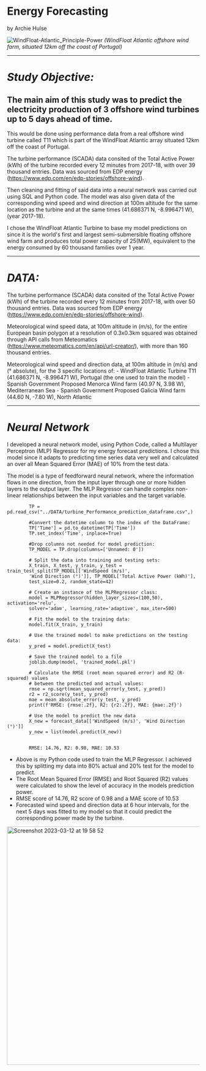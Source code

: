    # Energy Forecasting 
   by Archie Hulse

![WindFloat-Atlantic_Principle-Power](https://user-images.githubusercontent.com/122451494/225095974-8b68699d-b64a-4357-a24c-055f4eb79cd6.jpeg)
*(WindFloat Atlantic offshore wind farm, situated 12km off the coast of Portugal)*

---
# *Study Objective:*

The main aim of this study was to predict the electricity production of 3 offshore wind turbines up to 5 days ahead of time.
---
This would be done using performance data from a real offshore wind turbine called T11 which is part of the WindFloat Atlantic array situated 12km off the coast of Portugal.

The turbine performance (SCADA) data consited of the Total Active Power (kWh) of the turbine recorded every 12 minutes from 2017-18, with over 39 thousand entries. Data was sourced from EDP energy (https://www.edp.com/en/edp-stories/offshore-wind).

Then cleaning and fitting of said data into a neural network was carried out using SQL and Python code.
The model was also given data of the corresponding wind speed and wind direction at 100m altitude for the same location as the turbine and at the same times (41.686371 N, -8.996471 W), (year 2017-18).

I chose the WindFloat Atlantic Turbine to base my model predictions on since it is the world's first and largest semi-submersible floating offshore wind farm and produces total power capacity of 25(MW), equivalent to the energy consumed by 60 thousand families over 1 year.

---
# *DATA:*

The turbine performance (SCADA) data consited of the Total Active Power (kWh) of the turbine recorded every 12 minutes from 2017-18, with over 50 thousand entries. Data was sourced from EDP energy (https://www.edp.com/en/edp-stories/offshore-wind).

Meteorological wind speed data, at 100m altitude in (m/s), for the entire European basin polygon at a resolution of 0.3x0.3km squared was obtained through API calls from Meteomatics (https://www.meteomatics.com/en/api/url-creator/), with more than 160 thousand entries.

Meteorological wind speed and direction data, at 100m altitude in (m/s) and (° absolute), for the 3 specific locations of:
                        - WindFloat Atlantic Turbine T11 (41.686371 N, -8.996471 W), Portugal (the one used to train the model)
                        - Spanish Government Proposed Menorca Wind farm (40.97 N, 3.98 W), Mediterranean Sea
                        - Spanish Government Proposed Galicia Wind farm (44.60 N, -7.80 W), North Atlantic
                        
---
# *Neural Network*

I developed a neural network model, using Python Code, called a Multilayer Perceptron (MLP) Regressor for my energy forecast predictions. I chose this model since it adapts to predicting time series data very well and calculated an over all Mean Squared Error (MAE) of 10% from the test data.

The model is a type of feedforward neural network, where the information flows in one direction, from the input layer through one or more hidden layers to the output layer. The MLP Regressor can handle complex non-linear relationships between the input variables and the target variable.

            TP = pd.read_csv("../DATA/turbine_Performance_prediction_dataframe.csv",)

            #Convert the datetime column to the index of the DataFrame:
            TP['Time'] = pd.to_datetime(TP['Time'])
            TP.set_index('Time', inplace=True)

            #Drop columns not needed for model prediction:
            TP_MODEL = TP.drop(columns=['Unnamed: 0'])

            # Split the data into training and testing sets:
            X_train, X_test, y_train, y_test = train_test_split(TP_MODEL[['WindSpeed (m/s)',
            'Wind Direction (°)']], TP_MODEL['Total Active Power (kWh)'],
            test_size=0.2, random_state=42)

            # Create an instance of the MLPRegressor class:
            model = MLPRegressor(hidden_layer_sizes=(100,50), activation='relu',
            solver='adam', learning_rate='adaptive', max_iter=500)

            # Fit the model to the training data:
            model.fit(X_train, y_train)

            # Use the trained model to make predictions on the testing data:
            y_pred = model.predict(X_test)

            # Save the trained model to a file
            joblib.dump(model, 'trained_model.pkl')

            # Calculate the RMSE (root mean squared error) and R2 (R-squared) values
            # between the predicted and actual values:
            rmse = np.sqrt(mean_squared_error(y_test, y_pred))
            r2 = r2_score(y_test, y_pred)
            mae = mean_absolute_error(y_test, y_pred)
            print(f'RMSE: {rmse:.2f}, R2: {r2:.2f}, MAE: {mae:.2f}')

            # Use the model to predict the new data
            X_new = forecast_data[['WindSpeed (m/s)', 'Wind Direction (°)']]
            y_new = list(model.predict(X_new))


            RMSE: 14.76, R2: 0.98, MAE: 10.53


- Above is my Python code used to train the MLP Regressor. I achieved this by splitting my data into 80% actual and 20% test for the model to predict.
- The Root Mean Squared Error (RMSE) and Root Squared (R2) values were calculated to show the level of accuracy in the models prediction power.
- RMSE score of 14.76, R2 score of 0.98 and a MAE score of 10.53
- Forecasted wind speed and direction data at 6 hour intervals, for the next 5 days was fitted to my model so that it could predict the corresponding power made by the turbine.

<img width="622" alt="Screenshot 2023-03-12 at 19 58 52" src="https://user-images.githubusercontent.com/122451494/225266461-e8fe8c05-cd16-441c-90dd-46da734ab5d8.png">


















